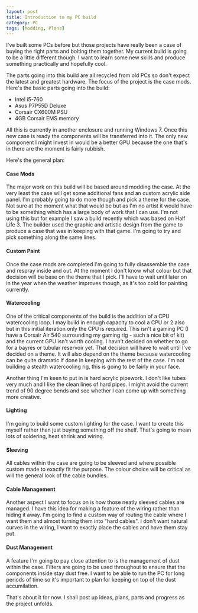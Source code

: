 ```yaml
---
layout: post
title: Introduction to my PC build
category: PC
tags: [Modding, Plans]
---
```

I've built some PCs before but those projects have really been a case of buying the right parts and bolting them together. My current build is going to be a little different though. I want to learn some new skills and produce something practically and hopefully cool.

The parts going into this build are all recycled from old PCs so don't expect the latest and greatest hardware. The focus of the project is the case mods. Here's the basic parts going into the build:

* Intel i5-760
* Asus P7P55D Deluxe
* Corsair CX600M PSU
* 4GB Corsair EMS memory

All this is currently in another enclosure and running Windows 7. Once this new case is ready the components will be transferred into it. The only new component I might invest in would be a better GPU because the one that's in there are the moment is fairly rubbish.

Here's the general plan:

#### Case Mods
The major work on this build will be based around modding the case. At the very least the case will get some additional fans and an custom acrylic side panel. I'm probably going to do more though and pick a theme for the case. Not sure at the moment what that would be but as I'm no artist it would have to be something which has a large body of work that I can use. I'm not using this but for example I saw a build recently which was based on Half Life 3. The builder used the graphic and artistic design from the game to produce a case that was in keeping with that game. I'm going to try and pick something along the same lines.

#### Custom Paint
Once the case mods are completed I'm going to fully disassemble the case and respray inside and out. At the moment I don't know what colour but that decision will be base on the theme that I pick. I'll have to wait until later on in the year when the weather improves though, as it's too cold for painting currently.

#### Watercooling
One of the critical components of the build is the addition of a CPU watercooling loop. I may build in enough capacity to cool a CPU or 2 also but in this initial iteration only the CPU is required. This isn't a gaming PC (I have a Corsair Air 540 surrounding my gaming rig - such a nice bit of kit) and the current GPU isn't worth cooling. I havn't decided on whether to go for a bayres or tubular reservoir yet. That decision will have to wait until I've decided on a theme. It will also depend on the theme because watercooling can be quite dramatic if done in keeping with the rest of the case. I'm not building a stealth watercooling rig, this is going to be fairly in your face.

Another thing I'm keen to put in is hard acrylic pipework. I don't like tubes very much and I like the clean lines of hard pipes. I might avoid the current trend of 90 degree bends and see whether I can come up with something more creative.

#### Lighting
I'm going to build some custom lighting for the case. I want to create this myself rather than just buying something off the shelf. That's going to mean lots of soldering, heat shrink and wiring.

#### Sleeving
All cables within the case are going to be sleeved and where possible custom made to exactly fit the purpose. The colour choice will be critical as will the general look of the cable bundles.

#### Cable Management
Another aspect I want to focus on is how those neatly sleeved cables are managed. I have this idea for making a feature of the wiring rather than hiding it away. I'm going to find a custom way of routing the cable where I want them and almost turning them into "hard cables". I don't want natural curves in the wiring, I want to exactly place the cables and have them stay put.

#### Dust Management
A feature I'm going to pay close attention to is the management of dust within the case. Filters are going to be used throughout to ensure that the components inside stay dust free. I want to be able to run the PC for long periods of time so it's important to plan for keeping on top of the dust accumilation.

That's about it for now. I shall post up ideas, plans, parts and progress as the project unfolds.